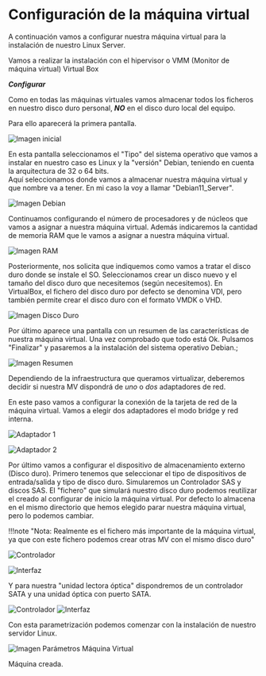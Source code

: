 # Configuración de la máquina virtual

A continuación vamos a configurar nuestra máquina virtual para la instalación de nuestro Linux Server.

Vamos a realizar la instalación con el hipervisor o VMM (Monitor de máquina virtual) Virtual Box

***Configurar***

Como en todas las máquinas virtuales vamos almacenar todos los ficheros en nuestro disco duro personal, ***NO*** en el disco duro local del equipo.

Para ello aparecerá la primera pantalla.

![Imagen inicial](img/confiInicioVbox.png)

En esta pantalla seleccionamos el "Tipo" del sistema operativo que vamos a instalar en nuestro caso es Linux y la "versión" Debian, teniendo en cuenta la arquitectura de 32 o 64 bits.  
Aquí seleccionamos donde vamos a almacenar nuestra máquina virtual y que nombre va a tener. En mi caso la voy a llamar "Debian11_Server".

![Imagen Debian](img/confiInicioVbox_Debian.png)

Continuamos configurando el número de procesadores y de núcleos que vamos a asignar a nuestra máquina virtual. Además indicaremos la cantidad de memoria RAM que le vamos a asignar a nuestra máquina virtual. 

![Imagen RAM](img/confiInicioVbox_RAM.png)

Posteriormente, nos solicita que indiquemos como vamos a tratar el disco duro donde se instale el SO. Seleccionamos crear un disco nuevo y el tamaño del disco duro que necesitemos (según necesitemos). En VirtualBox, el fichero del disco duro por defecto se denomina VDI, pero también permite crear el disco duro con el formato VMDK o VHD.

![Imagen Disco Duro](img/confiInicioVbox_DD.png)

Por último aparece una pantalla con un resumen de las características de nuestra máquina virtual. Una vez comprobado que todo está Ok. Pulsamos "Finalizar" y pasaremos a la instalación del sistema operativo Debian.;

![Imagen Resumen](img/confiInicioVbox_Resumen.png)


Dependiendo de la infraestructura que queramos virtualizar, deberemos decidir si nuestra MV dispondrá de *uno* o *dos* adaptadores de red.


En este paso vamos a configurar la conexión de la tarjeta de red de la máquina virtual. Vamos a elegir dos adaptadores el modo bridge y red interna.


![Adaptador 1](img/confiInicioVbox_Red1.png)

![Adaptador 2](img/confiInicioVbox_Red2.png)


Por último vamos a configurar el dispositivo de almacenamiento externo (Disco duro). Primero tenemos que seleccionar el tipo de dispositivos de entrada/salida y tipo de disco duro. Simularemos un Controlador SAS y discos SAS. El "fichero" que simulará nuestro disco duro podemos reutilizar el creado al configurar de inicio la máquina virtual. Por defecto lo almacena en el mismo directorio que hemos elegido parar nuestra máquina virtual, pero lo podemos cambiar. 

!!!note "Nota: Realmente es el fichero más importante de la máquina virtual, ya que con este fichero podemos crear otras MV con el mismo disco duro"


![Controlador](img/confiInicioVbox_controDD.png)  

![Interfaz](img/confiInicioVbox_controDD_2.png) 


Y para nuestra "unidad lectora óptica" dispondremos de un controlador SATA y una unidad óptica con puerto SATA.


![Controlador](img/confiInicioVbox_controCD.png) 
![Interfaz](img/confiInicioVbox_controCD_2.png) 

Con esta parametrización podemos comenzar con la instalación de nuestro servidor Linux.

![Imagen Parámetros Máquina Virtual](img/confiFinalVbox.png)


Máquina creada.